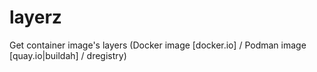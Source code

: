 # layerz
Get container image's layers (Docker image [docker.io] / Podman image [quay.io|buildah] / dregistry)
